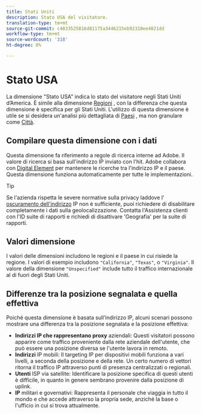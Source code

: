 ```yaml
---
title: Stati Uniti
description: Stato USA del visitatore.
translation-type: tm+mt
source-git-commit: c4833525816d81175a3446215eb92310ee4021dd
workflow-type: tm+mt
source-wordcount: '318'
ht-degree: 0%

---
```



# Stato USA

La dimensione &quot;Stato USA&quot; indica lo stato del visitatore negli Stati Uniti d’America. È simile alla dimensione [Regioni](regions.md) , con la differenza che questa dimensione è specifica per gli Stati Uniti. L&#39;utilizzo di questa dimensione è utile se si desidera un&#39;analisi più dettagliata di [Paesi](countries.md) , ma non granulare come [Città](cities.md).

## Compilare questa dimensione con i dati

Questa dimensione fa riferimento a regole di ricerca interne ad Adobe. Il valore di ricerca si basa sull&#39;indirizzo IP inviato con l&#39;hit. Adobe collabora con [Digital Element](https://www.digitalelement.com/) per mantenere le ricerche tra l&#39;indirizzo IP e il paese. Questa dimensione funziona automaticamente per tutte le implementazioni.

>[!TIP]
>
>Se l&#39;azienda rispetta le severe normative sulla privacy laddove l&#39; [oscuramento dell&#39;indirizzo](/help/admin/admin/general-acct-settings-admin.md) IP non è sufficiente, puoi richiedere di disabilitare completamente i dati sulla geolocalizzazione. Contatta l&#39;Assistenza clienti con l&#39;ID suite di rapporti e richiedi di disattivare &#39;Geografia&#39; per la suite di rapporti.

## Valori dimensione

I valori delle dimensioni includono le regioni e il paese in cui risiede la regione. I valori di esempio includono `"California"`, `"Texas"`, o `"Virginia"`. Il valore della dimensione `"Unspecified"` include tutto il traffico internazionale al di fuori degli Stati Uniti.

## Differenze tra la posizione segnalata e quella effettiva

Poiché questa dimensione è basata sull’indirizzo IP, alcuni scenari possono mostrare una differenza tra la posizione segnalata e la posizione effettiva:

* **Indirizzi IP che rappresentano proxy** aziendali: Questi visitatori possono apparire come traffico proveniente dalla rete aziendale dell&#39;utente, che può essere una posizione diversa se l&#39;utente lavora in remoto.
* **Indirizzi** IP mobili: Il targeting IP per dispositivi mobili funziona a vari livelli, a seconda della posizione e della rete. Un certo numero di vettori ritorna il traffico IP attraverso punti di presenza centralizzati o regionali.
* **Utenti** ISP via satellite: Identificare la posizione specifica di questi utenti è difficile, in quanto in genere sembrano provenire dalla posizione di uplink.
* **IP** militari e governativi: Rappresenta il personale che viaggia in tutto il mondo e che accede attraverso la propria sede, anziché la base o l&#39;ufficio in cui si trova attualmente.
